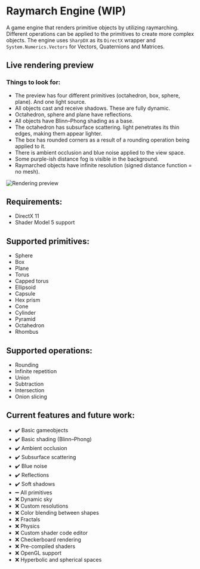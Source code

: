 # Raymarch Engine (WIP)

A game engine that renders primitive objects by utilizing raymarching. Different operations can be applied to the
primitives to create more complex objects. The engine uses `SharpDX` as its `DirectX`
wrapper and `System.Numerics.Vectors` for Vectors, Quaternions and Matrices.

## Live rendering preview

### Things to look for:

- The preview has four different primitives (octahedron, box, sphere, plane). And one light source.
- All objects cast and receive shadows. These are fully dynamic.
- Octahedron, sphere and plane have reflections.
- All objects have Blinn–Phong shading as a base.
- The octahedron has subsurface scattering. light penetrates its thin edges, making them appear lighter.
- The box has rounded corners as a result of a rounding operation being applied to it.
- There is ambient occlusion and blue noise applied to the view space.
- Some purple-ish distance fog is visible in the background.
- Raymarched objects have infinite resolution (signed distance function = no mesh).

![Rendering preview](.github/assets/raymarch.gif)

## Requirements:

- DirectX 11
- Shader Model 5 support

## Supported primitives:

- Sphere
- Box
- Plane
- Torus
- Capped torus
- Ellipsoid
- Capsule
- Hex prism
- Cone
- Cylinder
- Pyramid
- Octahedron
- Rhombus

## Supported operations:

+ Rounding
+ Infinite repetition
+ Union
+ Subtraction
+ Intersection
+ Onion slicing

## Current features and future work:

- :heavy_check_mark: Basic gameobjects
- :heavy_check_mark: Basic shading (Blinn–Phong)
- :heavy_check_mark: Ambient occlusion
- :heavy_check_mark: Subsurface scattering
- :heavy_check_mark: Blue noise
- :heavy_check_mark: Reflections
- :heavy_check_mark: Soft shadows
- :heavy_minus_sign: All primitives
- :x: Dynamic sky
- :x: Custom resolutions
- :x: Color blending between shapes
- :x: Fractals
- :x: Physics
- :x: Custom shader code editor
- :x: Checkerboard rendering
- :x: Pre-compiled shaders
- :x: OpenGL support
- :x: Hyperbolic and spherical spaces